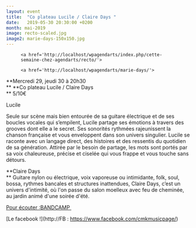 ```yaml
---
layout: event
title:  "Co plateau Lucile / Claire Days "
date:   2019-05-30 20:30:00 +0200
month: mai-2019
image: recto-scaled.jpg
image2: marie-days-150x150.jpg
---
```

<div id='gallery-8' class='gallery galleryid-6282 gallery-columns-3 gallery-size-thumbnail'>
  <figure class='gallery-item'> 
  
  <div class='gallery-icon landscape'>

    <a href='http://localhost/wpagendarts/index.php/cette-semaine-chez-agendarts/recto/'>
</a>  </div></figure><figure class='gallery-item'> 
  
  <div class='gallery-icon landscape'>

    <a href='http://localhost/wpagendarts/marie-days/'>
</a>  </div></figure>
</div>

**Mercredi 29, jeudi 30 à 20h30  
** **Co plateau Lucile / Claire Days  
** 5/10€

Lucile

 </b>Seule sur scène mais bien entourée de sa guitare électrique et de ses boucles vocales qui s’empilent, Lucile partage ses émotions à travers des grooves dont elle a le secret. Ses sonorités rythmées rajeunissent la chanson française et vous enveloppent dans son univers singulier. Lucile se raconte avec un langage direct, des histoires et des ressentis du quotidien de sa génération. Attirée par le besoin de partage, les mots sont portés par sa voix chaleureuse, précise et ciselée qui vous frappe et vous touche sans détours.



**Claire Days  
** Guitare nylon ou électrique, voix vaporeuse ou intimidante, folk, soul, bossa, rythmes bancales et structures inattendues, Claire Days, c’est un univers d'intimité, où l'on passe du salon moelleux avec feu de cheminée, au jardin animé d'une soirée d'été.

[Pour écouter :BANDCAMP ](https://cmk-music.bandcamp.com/album/she-changed-her-mind)

[Le facebook !](http://FB : https://www.facebook.com/cmkmusicpage/)